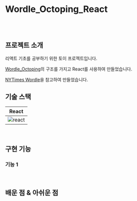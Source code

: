 # Wordle_Octoping_React

<p align="center">
  <br>
  <!-- <img src="./wordle.jpg" width="700"> -->
  <br>
</p>


## 프로젝트 소개
리액트 기초를 공부하기 위한 토이 프로젝트입니다.

[Wordle_Octoping](https://github.com/Octoping925/Wordle_Octoping)의 구조를 가지고 React를 사용하여 만들었습니다.

[NYTimes Wordle](https://www.nytimes.com/games/wordle/index.html)을 참고하여 만들었습니다.


## 기술 스택

| React |
| :--------: |
|   ![react]    |

<br>

## 구현 기능

### 기능 1
<!-- 단어 입력시 정답에 맞춰 알맞는 색깔로 표에 표시됨
### 기능 2
게임 종료시 모달 창을 띄워 게임 결과와 재시작 버튼 표시
### 기능 3
입력값이 올바르지 않을 때 토스트 메시지 표시 -->

<br>

## 배운 점 & 아쉬운 점
<!-- 전반적인 CSS 사용법을 익히는 데에 도움이 많이 됐습니다.

개인적으로 만들어본 첫 웹 프로젝트인만큼, 자신감을 키우는 데에 도움이 많이 됐습니다.

CSS에 능통하지는 않아, 글자 입력할 때 애니메이션을 넣는 등의 디자인 적인 부분에 소홀할 수 밖에 없던 점이 아쉽습니다. -->

<!-- Stack Icon Refernces -->
[react]: https://github.com/Octoping925/readme-template/blob/main/images/stack/react.svg

